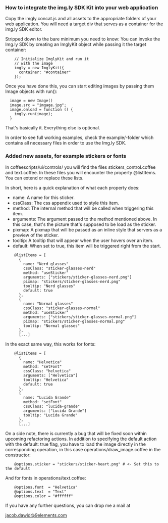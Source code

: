 ### How to integrate the img.ly SDK Kit into your web application

Copy the imgly.concat.js and all assets to the appropriate folders of your web
application. You will need a target div that serves as a container for the
img.ly SDK editor.

Stripped down to the bare minimum you need to know: You can invoke the Img.ly
SDK by creating an ImglyKit object while passing it the target container:

```
    // Initialize ImglyKit and run it
    // with the image
    imgly = new ImglyKit({
      container: "#container"
    });
```

Once you have done this, you can start editing images by passing them Image
objects with run():

```
  image = new Image()
  image.src = "imgage.jpg";
  image.onload = function () {
    imgly.run(image);
  }
```

That's basically it. Everything else is optional.

In order to see full working examples, check the example/-folder which contains
all necessary files in order to use the Img.ly SDK.

### Added new assets, for example stickers or fonts
In coffeescripts/ui/controls/ you will find the files stickers_control.coffee
and text.coffee. In these files you will encounter the property @listItems. You
can extend or replace these lists.

In short, here is a quick explanation of what each property does:
* name: A name for this sticker.
* cssClass: The css appendix used to style this item.
* method: The internal method that will be called when triggering this item.
* arguments: The argument passed to the method mentioned above. In this case, that's the picture that's supposed to be load as the sticker.
* pixmap: A pixmap that will be passed as an inline style that servers as a preview of the sticker.
* tooltip: A tooltip that will appear when the user hovers over an item.
* default: When set to true, this item will be triggered right from the start.

```
    @listItems = [
      {
        name: "Nerd glasses"
        cssClass: "sticker-glasses-nerd"
        method: "useSticker"
        arguments: ["stickers/sticker-glasses-nerd.png"]
        pixmap: "stickers/sticker-glasses-nerd.png"
        tooltip: "Nerd glasses"
        default: true
      },
      {
        name: "Normal glasses"
        cssClass: "sticker-glasses-normal"
        method: "useSticker"
        arguments: ["stickers/sticker-glasses-normal.png"]
        pixmap: "stickers/sticker-glasses-normal.png"
        tooltip: "Normal glasses"
      },
      [...]
```

In the exact same way, this works for fonts:
```
    @listItems = [
      {
        name: "Helvetica"
        method: "setFont"
        cssClass: "helvetica"
        arguments: ["Helvetica"]
        tooltip: "Helvetica"
        default: true
      },
      {
        name: "Lucida Grande"
        method: "setFont"
        cssClass: "lucida-grande"
        arguments: ["Lucida Grande"]
        tooltip: "Lucida Grande"
      },
      [...]
```

On a side note, there is currently a bug that will be fixed soon within upcoming
refactoring actions. In addition to specifying the default action with the
default: true flag, you have to load the image directly in the corresponding
operation, in this case operations/draw_image.coffee in the constructor:

```
    @options.sticker = "stickers/sticker-heart.png" # <- Set this to the default
```

And for fonts in operations/text.coffee:
```
    @options.font  = "Helvetica"
    @options.text  = "Text"
    @options.color = "#ffffff"
```

If you have any further questions, you can drop me a mail at

jacob.dawid@9elements.com
